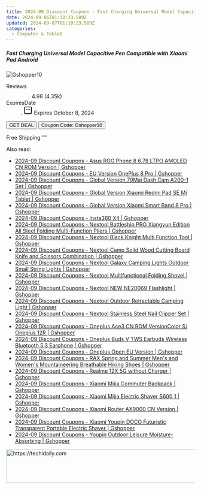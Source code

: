 ```yaml
---
title: 2024-09 Discount Coupons - Fast Charging Universal Model Capacitive Pen Compatible with Xiaomi Pad Android | Gshopper
date: 2024-09-06T01:10:23.589Z
updated: 2024-09-07T01:10:23.589Z
categories:
  - Computer & Tablet
---
```



<div class="max-w-4xl mx-auto grid grid-cols-1 lg:max-w-5xl lg:gap-x-20 lg:grid-cols-2">
  <div class="relative p-3 col-start-1 row-start-1 flex flex-col-reverse rounded-lg bg-gradient-to-t from-black/75 via-black/0 sm:bg-none sm:row-start-2 sm:p-0 lg:row-start-1">
    <h5 class="mt-1 text-lg font-semibold text-white sm:text-slate-900 md:text-2xl dark:sm:text-white">Fast Charging Universal Model Capacitive Pen Compatible with Xiaomi Pad Android</h5>
  </div>
  
  <div class="col-start-1 col-end-3 row-start-1 grid gap-4 sm:mb-6 sm:grid-cols-4 lg:col-start-2 lg:row-span-6 lg:row-end-6 lg:mb-0 lg:gap-6">
      <img src="&quot;&quot;" onClick="javascript:window.open(decodeURIComponent('%22https%3A%2F%2Fwww.shareasale.com%2Fu.cfm%3Fd%3D1118548%26m%3D97331%26u%3D4338022%22'), '_blank');void(0);" alt="Gshopper10" class="h-60 w-full rounded-lg object-cover sm:col-span-2 sm:h-52 lg:col-span-full" loading="lazy" />
    
  </div>
  <dl class="row-start-2 mt-4 flex items-center text-xs font-medium sm:row-start-3 sm:mt-1 md:mt-2.5 lg:row-start-2">
    <dt class="sr-only">Reviews</dt>
    <dd class="flex items-center text-indigo-600 dark:text-indigo-400">
      <svg width="24" height="24" fill="none" aria-hidden="true" class="mr-1 stroke-current dark:stroke-indigo-500">
        <path d="m12 5 2 5h5l-4 4 2.103 5L12 16l-5.103 3L9 14l-4-4h5l2-5Z" stroke-width="2" stroke-linecap="round" stroke-linejoin="round" />
      </svg>
      <span>4.98 <span class="font-normal text-slate-400">(4.35k)</span></span>
    </dd>
    <dt class="sr-only">ExpiresDate</dt>
    <dd class="flex items-center">
      <svg width="2" height="2" aria-hidden="true" fill="currentColor" class="mx-3 text-slate-300">
        <circle cx="1" cy="1" r="1" />
      </svg>
      <svg width="24" height="24" viewBox="0 0 24 24" fill="none" stroke="currentColor" stroke-width="2">
        <rect x="3" y="3" width="18" height="18" rx="2" fill="#fff" />
        <path d="M6 10L18 10" stroke="red" stroke-width="2" fill="none" />
        <path d="M10 6L10 18" stroke="#fff" stroke-width="2" fill="none" />
      </svg>
      Expires October 8, 2024    </dd>
  </dl>
  <div class="col-start-1 row-start-3 mt-4 self-center sm:col-start-2 sm:row-span-2 sm:row-start-2 sm:mt-0 lg:col-start-1 lg:row-start-3 lg:row-end-4 lg:mt-6">
    <button type="button" onClick="javascript:window.open(decodeURIComponent('%22https%3A%2F%2Fwww.shareasale.com%2Fu.cfm%3Fd%3D1118548%26m%3D97331%26u%3D4338022%22'), '_blank');void(0);" class="rounded-lg bg-red-600 px-3 py-2 text-sm font-medium leading-6 text-white">GET DEAL</button>
    <button type="button" onClick="javascript:window.open(decodeURIComponent('%22https%3A%2F%2Fwww.shareasale.com%2Fu.cfm%3Fd%3D1118548%26m%3D97331%26u%3D4338022%22'), '_blank');void(0);" class="border-dashed border-2 border-indigo-600 bg-green-100 text-sm leading-6 font-medium py-2 px-3 rounded-lg">Coupon Code: Gshopper10</button>
  </div>
  <p class="col-start-1 mt-4 text-sm leading-6 sm:col-span-2 lg:col-span-1 lg:row-start-4 lg:mt-6 dark:text-slate-400">
    Free Shipping 
""  </p>
</div>
<span class="atpl-alsoreadstyle">Also read:</span>
<div><ul>
<li><a href="https://coupons.techidaily.com/coupon-1118023-share-97331-sale/"><u>2024-09 Discount Coupons - Asus ROG Phone 8 6.78 LTPO AMOLED CN ROM Version | Gshopper</u></a></li>
<li><a href="https://coupons.techidaily.com/coupon-1118024-share-97331-sale/"><u>2024-09 Discount Coupons - EU Version OnePlus 8 Pro | Gshopper</u></a></li>
<li><a href="https://coupons.techidaily.com/coupon-1118034-share-97331-sale/"><u>2024-09 Discount Coupons - Global Version 70Mai Dash Cam A200-1 Set | Gshopper</u></a></li>
<li><a href="https://coupons.techidaily.com/coupon-1118032-share-97331-sale/"><u>2024-09 Discount Coupons - Global Version Xiaomi Redmi Pad SE Mi Tablet | Gshopper</u></a></li>
<li><a href="https://coupons.techidaily.com/coupon-1118107-share-97331-sale/"><u>2024-09 Discount Coupons - Global Version Xiaomi Smart Band 8 Pro | Gshopper</u></a></li>
<li><a href="https://coupons.techidaily.com/coupon-1118108-share-97331-sale/"><u>2024-09 Discount Coupons - Insta360 X4 | Gshopper</u></a></li>
<li><a href="https://coupons.techidaily.com/coupon-1118106-share-97331-sale/"><u>2024-09 Discount Coupons - Nextool Battleship PRO Xiangyun Edition All Steel Folding Multi-Function Pliers | Gshopper</u></a></li>
<li><a href="https://coupons.techidaily.com/coupon-1118102-share-97331-sale/"><u>2024-09 Discount Coupons - Nextool Black Knight Multi Function Tool | Gshopper</u></a></li>
<li><a href="https://coupons.techidaily.com/coupon-1118104-share-97331-sale/"><u>2024-09 Discount Coupons - Nextool Camp Solid Wood Cutting Board Knife and Scissors Combination | Gshopper</u></a></li>
<li><a href="https://coupons.techidaily.com/coupon-1118103-share-97331-sale/"><u>2024-09 Discount Coupons - Nextool Galaxy Camping Lights Outdoor Small String Lights | Gshopper</u></a></li>
<li><a href="https://coupons.techidaily.com/coupon-1118100-share-97331-sale/"><u>2024-09 Discount Coupons - Nextool Multifunctional Folding Shovel | Gshopper</u></a></li>
<li><a href="https://coupons.techidaily.com/coupon-1118105-share-97331-sale/"><u>2024-09 Discount Coupons - Nextool NEW NE20069 Flashlight | Gshopper</u></a></li>
<li><a href="https://coupons.techidaily.com/coupon-1118099-share-97331-sale/"><u>2024-09 Discount Coupons - Nextool Outdoor Retractable Camping Light | Gshopper</u></a></li>
<li><a href="https://coupons.techidaily.com/coupon-1118101-share-97331-sale/"><u>2024-09 Discount Coupons - Nextool Stainless Steel Nail Clipper Set | Gshopper</u></a></li>
<li><a href="https://coupons.techidaily.com/coupon-1118033-share-97331-sale/"><u>2024-09 Discount Coupons - Oneplus Ace3 CN ROM VersionColor S/ Oneplus 12R | Gshopper</u></a></li>
<li><a href="https://coupons.techidaily.com/coupon-1118025-share-97331-sale/"><u>2024-09 Discount Coupons - Oneplus Buds V TWS Earbuds Wireless Bluetooth 5.3 Earphone | Gshopper</u></a></li>
<li><a href="https://coupons.techidaily.com/coupon-1118028-share-97331-sale/"><u>2024-09 Discount Coupons - Oneplus Open EU Version | Gshopper</u></a></li>
<li><a href="https://coupons.techidaily.com/coupon-1118031-share-97331-sale/"><u>2024-09 Discount Coupons - RAX Spring and Summer Men's and Women's Mountaineering Breathable Hiking Shoes | Gshopper</u></a></li>
<li><a href="https://coupons.techidaily.com/coupon-1118027-share-97331-sale/"><u>2024-09 Discount Coupons - Realme 12X 5G without Charger | Gshopper</u></a></li>
<li><a href="https://coupons.techidaily.com/coupon-1118035-share-97331-sale/"><u>2024-09 Discount Coupons - Xiaomi Mijia Commuter Backpack | Gshopper</u></a></li>
<li><a href="https://coupons.techidaily.com/coupon-1118029-share-97331-sale/"><u>2024-09 Discount Coupons - Xiaomi Mijia Electric Shaver S600 1 | Gshopper</u></a></li>
<li><a href="https://coupons.techidaily.com/coupon-1118026-share-97331-sale/"><u>2024-09 Discount Coupons - Xiaomi Router AX9000 CN Version | Gshopper</u></a></li>
<li><a href="https://coupons.techidaily.com/coupon-1118030-share-97331-sale/"><u>2024-09 Discount Coupons - Xiaomi Youpin DOCO Futuristic Transparent Portable Electric Shaver | Gshopper</u></a></li>
<li><a href="https://coupons.techidaily.com/coupon-1118098-share-97331-sale/"><u>2024-09 Discount Coupons - Youpin Outdoor Leisure Moisture-Absorbing | Gshopper</u></a></li>
</ul></div>

<ins class="adsbygoogle"
      style="display:block"
      data-ad-client="ca-pub-7571918770474297"
      data-ad-slot="8358498916"
      data-ad-format="auto"
      data-full-width-responsive="true"></ins>
<!-- affiliate ads begin -->
<a href="https://ephamedtechinc.pxf.io/c/5597632/2130532/26400" target="_top" id="2130532">
  <img src="//a.impactradius-go.com/display-ad/26400-2130532" border="0" alt="https://techidaily.com" width="728" height="90"/>
</a>
<img height="0" width="0" src="https://ephamedtechinc.pxf.io/i/5597632/2130532/26400" style="position:absolute;visibility:hidden;" border="0" />
<!-- affiliate ads end -->